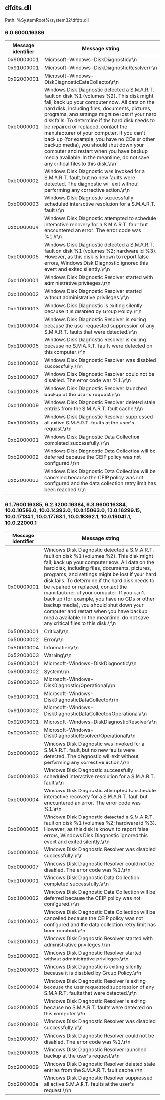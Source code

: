 ## dfdts.dll

Path: %SystemRoot%\system32\dfdts.dll

### 6.0.6000.16386

Message identifier | Message string
--- | ---
0x90000001 | Microsoft-Windows-DiskDiagnostic\r\n
0x91000001 | Microsoft-Windows-DiskDiagnosticResolver\r\n
0x92000001 | Microsoft-Windows-DiskDiagnosticDataCollector\r\n
0xb0000001 | Windows Disk Diagnostic detected a S.M.A.R.T. fault on disk %1 (volumes %2).  This disk might fail; back up your computer now. All data on the hard disk, including files, documents, pictures, programs, and settings might be lost if your hard disk fails.  To determine if the hard disk needs to be repaired or replaced, contact the manufacturer of your computer.  If you can't back up (for example, you have no CDs or other backup media), you should shut down your computer and restart when you have backup media available.  In the meantime, do not save any critical files to this disk.\r\n
0xb0000002 | Windows Disk Diagnostic was invoked for a S.M.A.R.T. fault, but no new faults were detected.  The diagnostic will exit without performing any corrective action.\r\n
0xb0000003 | Windows Disk Diagnostic successfully scheduled interactive resolution for a S.M.A.R.T. fault.\r\n
0xb0000004 | Windows Disk Diagnostic attempted to schedule interactive recovery for a S.M.A.R.T. fault but encountered an error.  The error code was %1.\r\n
0xb0000005 | Windows Disk Diagnostic detected a S.M.A.R.T. fault on disk %1 (volumes %2; hardware id %3). However, as this disk is known to report false errors, Windows Disk Diagnostic ignored this event and exited silently.\r\n
0xb1000001 | Windows Disk Diagnostic Resolver started with administrative privileges.\r\n
0xb1000002 | Windows Disk Diagnostic Resolver started without administrative privileges.\r\n
0xb1000003 | Windows Disk Diagnostic is exiting silently because it is disabled by Group Policy.\r\n
0xb1000004 | Windows Disk Diagnostic Resolver is exiting because the user requested suppression of any S.M.A.R.T. faults that were detected.\r\n
0xb1000005 | Windows Disk Diagnostic Resolver is exiting because no S.M.A.R.T. faults were detected on this computer.\r\n
0xb1000006 | Windows Disk Diagnostic Resolver was disabled successfully.\r\n
0xb1000007 | Windows Disk Diagnostic Resolver could not be disabled.  The error code was %1.\r\n
0xb1000008 | Windows Disk Diagnostic Resolver launched backup at the user's request.\r\n
0xb1000009 | Windows Disk Diagnostic Resolver deleted stale entries from the S.M.A.R.T. fault cache.\r\n
0xb100000a | Windows Disk Diagnostic Resolver suppressed all active S.M.A.R.T. faults at the user's request.\r\n
0xb2000001 | Windows Disk Diagnostic Data Collection completed successfully.\r\n
0xb2000002 | Windows Disk Diagnostic Data Collection will be deferred because the CEIP policy was not configured.\r\n
0xb2000003 | Windows Disk Diagnostic Data Collection will be cancelled because the CEIP policy was not configured and the data collection retry limit has been reached.\r\n

### 6.1.7600.16385, 6.2.9200.16384, 6.3.9600.16384, 10.0.10586.0, 10.0.14393.0, 10.0.15063.0, 10.0.16299.15, 10.0.17134.1, 10.0.17763.1, 10.0.18362.1, 10.0.19041.1, 10.0.22000.1

Message identifier | Message string
--- | ---
0x00000001 | Windows Disk Diagnostic detected a S.M.A.R.T. fault on disk %1 (volumes %2).  This disk might fail; back up your computer now. All data on the hard disk, including files, documents, pictures, programs, and settings might be lost if your hard disk fails.  To determine if the hard disk needs to be repaired or replaced, contact the manufacturer of your computer.  If you can't back up (for example, you have no CDs or other backup media), you should shut down your computer and restart when you have backup media available.  In the meantime, do not save any critical files to this disk.\r\n
0x50000001 | Critical\r\n
0x50000002 | Error\r\n
0x50000004 | Information\r\n
0x52000003 | Warning\r\n
0x90000001 | Microsoft-Windows-DiskDiagnostic\r\n
0x90000002 | System\r\n
0x90000003 | Microsoft-Windows-DiskDiagnostic/Operational\r\n
0x91000001 | Microsoft-Windows-DiskDiagnosticDataCollector\r\n
0x91000002 | Microsoft-Windows-DiskDiagnosticDataCollector/Operational\r\n
0x92000001 | Microsoft-Windows-DiskDiagnosticResolver\r\n
0x92000002 | Microsoft-Windows-DiskDiagnosticResolver/Operational\r\n
0xb0000002 | Windows Disk Diagnostic was invoked for a S.M.A.R.T. fault, but no new faults were detected.  The diagnostic will exit without performing any corrective action.\r\n
0xb0000003 | Windows Disk Diagnostic successfully scheduled interactive resolution for a S.M.A.R.T. fault.\r\n
0xb0000004 | Windows Disk Diagnostic attempted to schedule interactive recovery for a S.M.A.R.T. fault but encountered an error.  The error code was %1.\r\n
0xb0000005 | Windows Disk Diagnostic detected a S.M.A.R.T. fault on disk %1 (volumes %2; hardware id %3). However, as this disk is known to report false errors, Windows Disk Diagnostic ignored this event and exited silently.\r\n
0xb0000006 | Windows Disk Diagnostic Resolver was disabled successfully.\r\n
0xb0000007 | Windows Disk Diagnostic Resolver could not be disabled.  The error code was %1.\r\n
0xb1000001 | Windows Disk Diagnostic Data Collection completed successfully.\r\n
0xb1000002 | Windows Disk Diagnostic Data Collection will be deferred because the CEIP policy was not configured.\r\n
0xb1000003 | Windows Disk Diagnostic Data Collection will be cancelled because the CEIP policy was not configured and the data collection retry limit has been reached.\r\n
0xb2000001 | Windows Disk Diagnostic Resolver started with administrative privileges.\r\n
0xb2000002 | Windows Disk Diagnostic Resolver started without administrative privileges.\r\n
0xb2000003 | Windows Disk Diagnostic is exiting silently because it is disabled by Group Policy.\r\n
0xb2000004 | Windows Disk Diagnostic Resolver is exiting because the user requested suppression of any S.M.A.R.T. faults that were detected.\r\n
0xb2000005 | Windows Disk Diagnostic Resolver is exiting because no S.M.A.R.T. faults were detected on this computer.\r\n
0xb2000006 | Windows Disk Diagnostic Resolver was disabled successfully.\r\n
0xb2000007 | Windows Disk Diagnostic Resolver could not be disabled.  The error code was %1.\r\n
0xb2000008 | Windows Disk Diagnostic Resolver launched backup at the user's request.\r\n
0xb2000009 | Windows Disk Diagnostic Resolver deleted stale entries from the S.M.A.R.T. fault cache.\r\n
0xb200000a | Windows Disk Diagnostic Resolver suppressed all active S.M.A.R.T. faults at the user's request.\r\n
